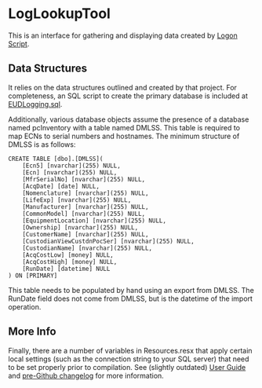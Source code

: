 # LogLookupTool

This is an interface for gathering and displaying data created by [Logon Script](https://github.com/EAMC-IMD/Logon_Script).  

## Data Structures

It relies on the data structures outlined and created by that project.  For completeness, an SQL script to create the primary database is included at [EUDLogging.sql](./EUDLogging.sql).

Additionally, various database objects assume the presence of a database named pcInventory with a table named DMLSS.  This table is required to map ECNs to serial numbers and hostnames.  The minimum structure of DMLSS is as follows:

```
CREATE TABLE [dbo].[DMLSS](
	[Ecn5] [nvarchar](255) NULL,
	[Ecn] [nvarchar](255) NULL,
	[MfrSerialNo] [nvarchar](255) NULL,
	[AcqDate] [date] NULL,
	[Nomenclature] [nvarchar](255) NULL,
	[LifeExp] [nvarchar](255) NULL,
	[Manufacturer] [nvarchar](255) NULL,
	[CommonModel] [nvarchar](255) NULL,
	[EquipmentLocation] [nvarchar](255) NULL,
	[Ownership] [nvarchar](255) NULL,
	[CustomerName] [nvarchar](255) NULL,
	[CustodianViewCustdnPocSer] [nvarchar](255) NULL,
	[CustodianName] [nvarchar](255) NULL,
	[AcqCostLow] [money] NULL,
	[AcqCostHigh] [money] NULL,
	[RunDate] [datetime] NULL
) ON [PRIMARY]
```

This table needs to be populated by hand using an export from DMLSS.  The RunDate field does not come from DMLSS, but is the datetime of the import operation.

## More Info

Finally, there are a number of variables in Resources.resx that apply certain local settings (such as the connection string to your SQL server) that need to be set properly prior to compilation.  See (slightly outdated) [User Guide](.\LogLookupTool_Manual_1.0.8.0.pdf) and [pre-Github changelog](.\changelog.md) for more information.
